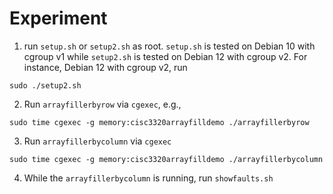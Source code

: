 # Experiment


1. run `setup.sh` or `setup2.sh` as root. `setup.sh` is tested on Debian 10 with cgroup v1 while `setup2.sh`
   is tested on Debian 12 with cgroup v2. For instance, Debian 12 with cgroup v2, run
```
sudo ./setup2.sh
```

2. Run `arrayfillerbyrow` via `cgexec`, e.g.,
```
sudo time cgexec -g memory:cisc3320arrayfilldemo ./arrayfillerbyrow
```



3. Run `arrayfillerbycolumn` via `cgexec`
```
sudo time cgexec -g memory:cisc3320arrayfilldemo ./arrayfillerbycolumn
```

4.  While the `arrayfillerbycolumn` is running, run  `showfaults.sh`
